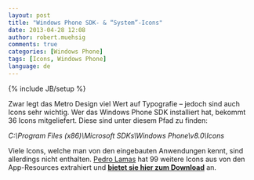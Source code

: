 ```yaml
---
layout: post
title: "Windows Phone SDK- & “System”-Icons"
date: 2013-04-28 12:08
author: robert.muehsig
comments: true
categories: [Windows Phone]
tags: [Icons, Windows Phone]
language: de
---
```

{% include JB/setup %}
<p>Zwar legt das Metro Design viel Wert auf Typografie – jedoch sind auch Icons sehr wichtig. Wer das Windows Phone SDK installiert hat, bekommt 36 Icons mitgeliefert. Diese sind unter diesem Pfad zu finden:</p> <p><em>C:\Program Files (x86)\Microsoft SDKs\Windows Phone\v8.0\Icons</em></p> <p>Viele Icons, welche man von den eingebauten Anwendungen kennt, sind allerdings nicht enthalten. <a href="http://www.pedrolamas.com/">Pedro Lamas</a> hat 99 weitere Icons aus von den App-Resources extrahiert und <a href="http://www.pedrolamas.com/windows-phone/windows-phone-8-application-bar-icons/"><strong>bietet sie hier zum Download</strong></a> an.</p>
